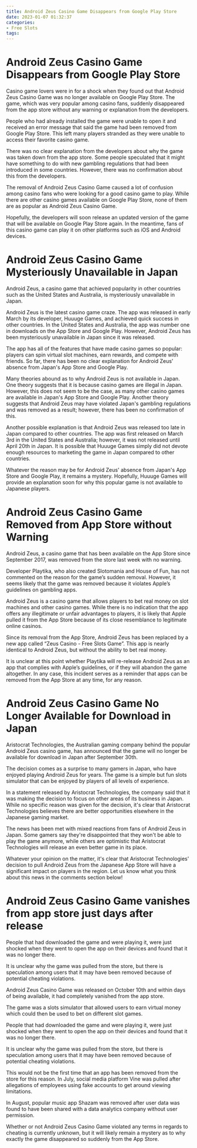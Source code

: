 ```yaml
---
title: Android Zeus Casino Game Disappears from Google Play Store
date: 2023-01-07 01:32:37
categories:
- Free Slots
tags:
---
```



#  Android Zeus Casino Game Disappears from Google Play Store

Casino game lovers were in for a shock when they found out that Android Zeus Casino Game was no longer available on Google Play Store. The game, which was very popular among casino fans, suddenly disappeared from the app store without any warning or explanation from the developers.

People who had already installed the game were unable to open it and received an error message that said the game had been removed from Google Play Store. This left many players stranded as they were unable to access their favorite casino game.

There was no clear explanation from the developers about why the game was taken down from the app store. Some people speculated that it might have something to do with new gambling regulations that had been introduced in some countries. However, there was no confirmation about this from the developers.

The removal of Android Zeus Casino Game caused a lot of confusion among casino fans who were looking for a good casino game to play. While there are other casino games available on Google Play Store, none of them are as popular as Android Zeus Casino Game.

Hopefully, the developers will soon release an updated version of the game that will be available on Google Play Store again. In the meantime, fans of this casino game can play it on other platforms such as iOS and Android devices.

#  Android Zeus Casino Game Mysteriously Unavailable in Japan

Android Zeus, a casino game that achieved popularity in other countries such as the United States and Australia, is mysteriously unavailable in Japan.


Android Zeus is the latest casino game craze. The app was released in early March by its developer, Huuuge Games, and achieved quick success in other countries. In the United States and Australia, the app was number one in downloads on the App Store and Google Play. However, Android Zeus has been mysteriously unavailable in Japan since it was released.

The app has all of the features that have made casino games so popular: players can spin virtual slot machines, earn rewards, and compete with friends. So far, there has been no clear explanation for Android Zeus' absence from Japan's App Store and Google Play.

Many theories abound as to why Android Zeus is not available in Japan. One theory suggests that it is because casino games are illegal in Japan. However, this does not seem to be the case, as many other casino games are available in Japan's App Store and Google Play. Another theory suggests that Android Zeus may have violated Japan's gambling regulations and was removed as a result; however, there has been no confirmation of this.

Another possible explanation is that Android Zeus was released too late in Japan compared to other countries. The app was first released on March 3rd in the United States and Australia; however, it was not released until April 20th in Japan. It is possible that Huuuge Games simply did not devote enough resources to marketing the game in Japan compared to other countries.

Whatever the reason may be for Android Zeus' absence from Japan's App Store and Google Play, it remains a mystery. Hopefully, Huuuge Games will provide an explanation soon for why this popular game is not available to Japanese players.

#  Android Zeus Casino Game Removed from App Store without Warning 

Android Zeus, a casino game that has been available on the App Store since September 2017, was removed from the store last week with no warning.

Developer Playtika, who also created Slotomania and House of Fun, has not commented on the reason for the game’s sudden removal. However, it seems likely that the game was removed because it violates Apple’s guidelines on gambling apps.

Android Zeus is a casino game that allows players to bet real money on slot machines and other casino games. While there is no indication that the app offers any illegitimate or unfair advantages to players, it is likely that Apple pulled it from the App Store because of its close resemblance to legitimate online casinos.

Since its removal from the App Store, Android Zeus has been replaced by a new app called “Zeus Casino - Free Slots Game”. This app is nearly identical to Android Zeus, but without the ability to bet real money.

It is unclear at this point whether Playtika will re-release Android Zeus as an app that complies with Apple’s guidelines, or if they will abandon the game altogether. In any case, this incident serves as a reminder that apps can be removed from the App Store at any time, for any reason.

#  Android Zeus Casino Game No Longer Available for Download in Japan

Aristocrat Technologies, the Australian gaming company behind the popular Android Zeus casino game, has announced that the game will no longer be available for download in Japan after September 30th.

The decision comes as a surprise to many gamers in Japan, who have enjoyed playing Android Zeus for years. The game is a simple but fun slots simulator that can be enjoyed by players of all levels of experience.

In a statement released by Aristocrat Technologies, the company said that it was making the decision to focus on other areas of its business in Japan. While no specific reason was given for the decision, it's clear that Aristocrat Technologies believes there are better opportunities elsewhere in the Japanese gaming market.

The news has been met with mixed reactions from fans of Android Zeus in Japan. Some gamers say they're disappointed that they won't be able to play the game anymore, while others are optimistic that Aristocrat Technologies will release an even better game in its place.

Whatever your opinion on the matter, it's clear that Aristocrat Technologies' decision to pull Android Zeus from the Japanese App Store will have a significant impact on players in the region. Let us know what you think about this news in the comments section below!

#  Android Zeus Casino Game vanishes from app store just days after release

People that had downloaded the game and were playing it, were just shocked when they went to open the app on their devices and found that it was no longer there.

It is unclear why the game was pulled from the store, but there is speculation among users that it may have been removed because of potential cheating violations.

Android Zeus Casino Game was released on October 10th and within days of being available, it had completely vanished from the app store. 

The game was a slots simulator that allowed users to earn virtual money which could then be used to bet on different slot games. 

People that had downloaded the game and were playing it, were just shocked when they went to open the app on their devices and found that it was no longer there. 

It is unclear why the game was pulled from the store, but there is speculation among users that it may have been removed because of potential cheating violations. 

This would not be the first time that an app has been removed from the store for this reason. In July, social media platform Vine was pulled after allegations of employees using fake accounts to get around viewing limitations. 

In August, popular music app Shazam was removed after user data was found to have been shared with a data analytics company without user permission. 

Whether or not Android Zeus Casino Game violated any terms in regards to cheating is currently unknown, but it will likely remain a mystery as to why exactly the game disappeared so suddenly from the App Store.